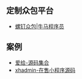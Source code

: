 ## 定制众包平台
- [螺钉众包|牛马程序员](https://nodeing.com/)

## 案例
- [爱给-源码集合](https://www.aigei.com/lib/app-code/)
- [xhadmin-在售小程序源码](https://www.xhadmin.cn/#/apps)
